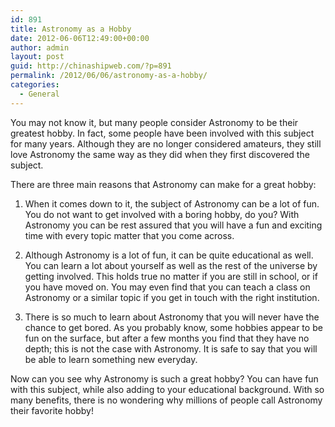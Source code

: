 ```yaml
---
id: 891
title: Astronomy as a Hobby
date: 2012-06-06T12:49:00+00:00
author: admin
layout: post
guid: http://chinashipweb.com/?p=891
permalink: /2012/06/06/astronomy-as-a-hobby/
categories:
  - General
---
```

You may not know it, but many people consider Astronomy to be their greatest hobby. In fact, some people have been involved with this subject for many years. Although they are no longer considered amateurs, they still love Astronomy the same way as they did when they first discovered the subject.

There are three main reasons that Astronomy can make for a great hobby:

1. When it comes down to it, the subject of Astronomy can be a lot of fun. You do not want to get involved with a boring hobby, do you? With Astronomy you can be rest assured that you will have a fun and exciting time with every topic matter that you come across.

2. Although Astronomy is a lot of fun, it can be quite educational as well. You can learn a lot about yourself as well as the rest of the universe by getting involved. This holds true no matter if you are still in school, or if you have moved on. You may even find that you can teach a class on Astronomy or a similar topic if you get in touch with the right institution.

3. There is so much to learn about Astronomy that you will never have the chance to get bored. As you probably know, some hobbies appear to be fun on the surface, but after a few months you find that they have no depth; this is not the case with Astronomy. It is safe to say that you will be able to learn something new everyday.

Now can you see why Astronomy is such a great hobby? You can have fun with this subject, while also adding to your educational background. With so many benefits, there is no wondering why millions of people call Astronomy their favorite hobby!